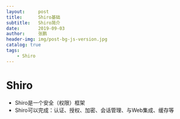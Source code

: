 ```yaml
---
layout:     post 
title:      Shiro基础
subtitle:   Shiro简介
date:       2019-09-03
author:     张鹏
header-img: img/post-bg-js-version.jpg
catalog: true   
tags:                         
    - Shiro
---
```


# Shiro

- Shiro是一个安全（权限）框架
- Shiro可以完成：认证、授权、加密、会话管理、与Web集成、缓存等